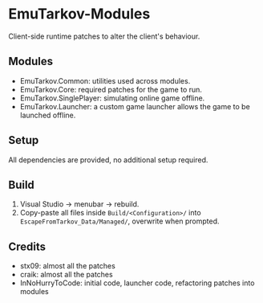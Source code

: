 # EmuTarkov-Modules
Client-side runtime patches to alter the client's behaviour.

## Modules
- EmuTarkov.Common: utilities used across modules.
- EmuTarkov.Core: required patches for the game to run.
- EmuTarkov.SinglePlayer: simulating online game offline.
- EmuTarkov.Launcher: a custom game launcher allows the game to be launched offline.

## Setup
All dependencies are provided, no additional setup required.

## Build
1. Visual Studio -> menubar -> rebuild.
2. Copy-paste all files inside `Build/<Configuration>/` into `EscapeFromTarkov_Data/Managed/`, overwrite when prompted.

## Credits
- stx09: almost all the patches
- craik: almost all the patches
- InNoHurryToCode: initial code, launcher code, refactoring patches into modules